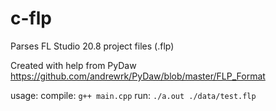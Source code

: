 # c-flp
Parses FL Studio 20.8 project files (.flp)

Created with help from PyDaw https://github.com/andrewrk/PyDaw/blob/master/FLP_Format

usage:
compile:
`g++ main.cpp`
run:
`./a.out ./data/test.flp`